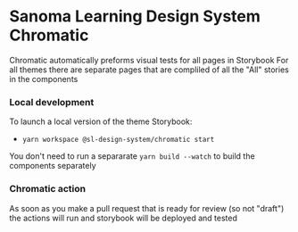 # Sanoma Learning Design System Chromatic

Chromatic automatically preforms visual tests for all pages in Storybook
For all themes there are separate pages that are compliled of all the "All" stories in the components

### Local development

To launch a local version of the theme Storybook:
- `yarn workspace @sl-design-system/chromatic start`

You don't need to run a separarate `yarn build --watch` to build the components separately

### Chromatic action

As soon as you make a pull request that is ready for review (so not "draft") the actions will run and storybook will be deployed and tested
